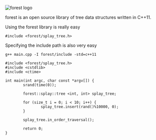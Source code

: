 ![forest logo](https://i.imgur.com/zl44kiK.jpg)

forest is an open source library of tree data structures written in C++11.

Using the forest library is really easy
```
#include <forest/splay_tree.h>
```

Specifying the include path is also very easy
```
g++ main.cpp -I forest/include -std=c++11
```

```
#include <forest/splay_tree.h>
#include <cstdlib>
#include <ctime>

int main(int argc, char const *argv[]) {
        srand(time(0));

        forest::splay::tree <int, int> splay_tree;

        for (size_t i = 0; i < 10; i++) {
                splay_tree.insert(rand()%10000, 0);
        }

        splay_tree.in_order_traversal();

        return 0;
}
```
